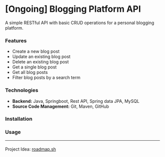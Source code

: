 # [Ongoing] Blogging Platform API

A simple RESTful API with basic CRUD operations for a personal blogging platform.

### Features
- Create a new blog post
- Update an existing blog post
- Delete an existing blog post
- Get a single blog post
- Get all blog posts
- Filter blog posts by a search term

### Technologies
- **Backend:** Java, Springboot, Rest API, Spring data JPA, MySQL
- **Source Code Management:** Git, Maven, GitHub

### Installation

### Usage

_____

####
Project Idea: [roadmap.sh](https://roadmap.sh/projects/blogging-platform-api)